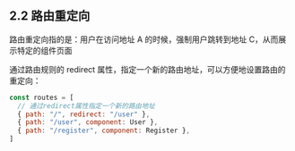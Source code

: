 ## 2.2 路由重定向

路由重定向指的是：用户在访问地址 A 的时候，强制用户跳转到地址 C，从而展示特定的组件页面

通过路由规则的 redirect 属性，指定一个新的路由地址，可以方便地设置路由的重定向：

```js
const routes = [
  // 通过redirect属性指定一个新的路由地址
  { path: "/", redirect: "/user" },
  { path: "/user", component: User },
  { path: "/register", component: Register },
]
```
